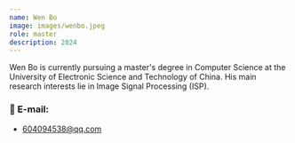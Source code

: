 ```yaml
---
name: Wen Bo
image: images/wenbo.jpeg
role: master
description: 2024
---
```


Wen Bo is currently pursuing a master's degree in Computer Science at the University of Electronic Science and Technology of China. His main research interests lie in Image Signal Processing (ISP).


### 📧 E-mail:
- 604094538@qq.com

